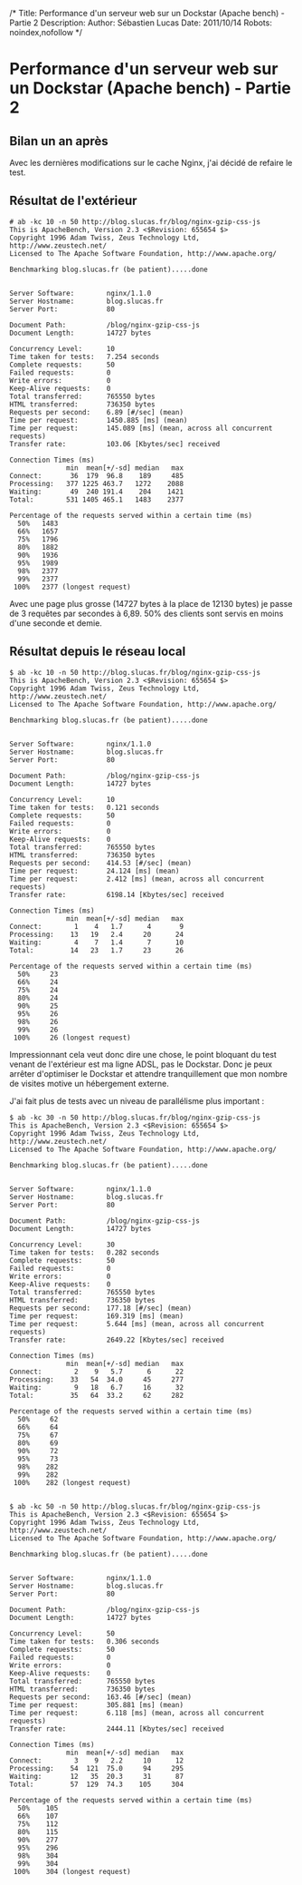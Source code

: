 /*
Title: Performance d'un serveur web sur un Dockstar (Apache bench) - Partie 2
Description: 
Author: Sébastien Lucas
Date: 2011/10/14
Robots: noindex,nofollow
*/
# Performance d'un serveur web sur un Dockstar (Apache bench) - Partie 2

## Bilan un an après
Avec les dernières modifications sur le cache Nginx, j'ai décidé de refaire le test.

## Résultat de l'extérieur

	
	# ab -kc 10 -n 50 http://blog.slucas.fr/blog/nginx-gzip-css-js
	This is ApacheBench, Version 2.3 <$Revision: 655654 $>
	Copyright 1996 Adam Twiss, Zeus Technology Ltd, http://www.zeustech.net/
	Licensed to The Apache Software Foundation, http://www.apache.org/
	
	Benchmarking blog.slucas.fr (be patient).....done
	
	
	Server Software:        nginx/1.1.0
	Server Hostname:        blog.slucas.fr
	Server Port:            80
	
	Document Path:          /blog/nginx-gzip-css-js
	Document Length:        14727 bytes
	
	Concurrency Level:      10
	Time taken for tests:   7.254 seconds
	Complete requests:      50
	Failed requests:        0
	Write errors:           0
	Keep-Alive requests:    0
	Total transferred:      765550 bytes
	HTML transferred:       736350 bytes
	Requests per second:    6.89 [#/sec] (mean)
	Time per request:       1450.885 [ms] (mean)
	Time per request:       145.089 [ms] (mean, across all concurrent requests)
	Transfer rate:          103.06 [Kbytes/sec] received
	
	Connection Times (ms)
	              min  mean[+/-sd] median   max
	Connect:       36  179  96.8    189     485
	Processing:   377 1225 463.7   1272    2088
	Waiting:       49  240 191.4    204    1421
	Total:        531 1405 465.1   1483    2377
	
	Percentage of the requests served within a certain time (ms)
	  50%   1483
	  66%   1657
	  75%   1796
	  80%   1882
	  90%   1936
	  95%   1989
	  98%   2377
	  99%   2377
	 100%   2377 (longest request)


Avec une page plus grosse (14727 bytes à la place de 12130 bytes) je passe de 3 requêtes par secondes à 6,89. 50% des clients sont servis en moins d'une seconde et demie.

## Résultat depuis le réseau local

	
	$ ab -kc 10 -n 50 http://blog.slucas.fr/blog/nginx-gzip-css-js
	This is ApacheBench, Version 2.3 <$Revision: 655654 $>
	Copyright 1996 Adam Twiss, Zeus Technology Ltd, http://www.zeustech.net/
	Licensed to The Apache Software Foundation, http://www.apache.org/
	
	Benchmarking blog.slucas.fr (be patient).....done
	
	
	Server Software:        nginx/1.1.0
	Server Hostname:        blog.slucas.fr
	Server Port:            80
	
	Document Path:          /blog/nginx-gzip-css-js
	Document Length:        14727 bytes
	
	Concurrency Level:      10
	Time taken for tests:   0.121 seconds
	Complete requests:      50
	Failed requests:        0
	Write errors:           0
	Keep-Alive requests:    0
	Total transferred:      765550 bytes
	HTML transferred:       736350 bytes
	Requests per second:    414.53 [#/sec] (mean)
	Time per request:       24.124 [ms] (mean)
	Time per request:       2.412 [ms] (mean, across all concurrent requests)
	Transfer rate:          6198.14 [Kbytes/sec] received
	
	Connection Times (ms)
	              min  mean[+/-sd] median   max
	Connect:        1    4   1.7      4       9
	Processing:    13   19   2.4     20      24
	Waiting:        4    7   1.4      7      10
	Total:         14   23   1.7     23      26
	
	Percentage of the requests served within a certain time (ms)
	  50%     23
	  66%     24
	  75%     24
	  80%     24
	  90%     25
	  95%     26
	  98%     26
	  99%     26
	 100%     26 (longest request)


Impressionnant cela veut donc dire une chose, le point bloquant du test venant de l'extérieur est ma ligne ADSL, pas le Dockstar. Donc je peux arrêter d'optimiser le Dockstar et attendre tranquillement que mon nombre de visites motive un hébergement externe.

J'ai fait plus de tests avec un niveau de parallélisme plus important :

	
	$ ab -kc 30 -n 50 http://blog.slucas.fr/blog/nginx-gzip-css-js
	This is ApacheBench, Version 2.3 <$Revision: 655654 $>
	Copyright 1996 Adam Twiss, Zeus Technology Ltd, http://www.zeustech.net/
	Licensed to The Apache Software Foundation, http://www.apache.org/
	
	Benchmarking blog.slucas.fr (be patient).....done
	
	
	Server Software:        nginx/1.1.0
	Server Hostname:        blog.slucas.fr
	Server Port:            80
	
	Document Path:          /blog/nginx-gzip-css-js
	Document Length:        14727 bytes
	
	Concurrency Level:      30
	Time taken for tests:   0.282 seconds
	Complete requests:      50
	Failed requests:        0
	Write errors:           0
	Keep-Alive requests:    0
	Total transferred:      765550 bytes
	HTML transferred:       736350 bytes
	Requests per second:    177.18 [#/sec] (mean)
	Time per request:       169.319 [ms] (mean)
	Time per request:       5.644 [ms] (mean, across all concurrent requests)
	Transfer rate:          2649.22 [Kbytes/sec] received
	
	Connection Times (ms)
	              min  mean[+/-sd] median   max
	Connect:        2    9   5.7      6      22
	Processing:    33   54  34.0     45     277
	Waiting:        9   18   6.7     16      32
	Total:         35   64  33.2     62     282
	
	Percentage of the requests served within a certain time (ms)
	  50%     62
	  66%     64
	  75%     67
	  80%     69
	  90%     72
	  95%     73
	  98%    282
	  99%    282
	 100%    282 (longest request)
	
	
	$ ab -kc 50 -n 50 http://blog.slucas.fr/blog/nginx-gzip-css-js
	This is ApacheBench, Version 2.3 <$Revision: 655654 $>
	Copyright 1996 Adam Twiss, Zeus Technology Ltd, http://www.zeustech.net/
	Licensed to The Apache Software Foundation, http://www.apache.org/
	
	Benchmarking blog.slucas.fr (be patient).....done
	
	
	Server Software:        nginx/1.1.0
	Server Hostname:        blog.slucas.fr
	Server Port:            80
	
	Document Path:          /blog/nginx-gzip-css-js
	Document Length:        14727 bytes
	
	Concurrency Level:      50
	Time taken for tests:   0.306 seconds
	Complete requests:      50
	Failed requests:        0
	Write errors:           0
	Keep-Alive requests:    0
	Total transferred:      765550 bytes
	HTML transferred:       736350 bytes
	Requests per second:    163.46 [#/sec] (mean)
	Time per request:       305.881 [ms] (mean)
	Time per request:       6.118 [ms] (mean, across all concurrent requests)
	Transfer rate:          2444.11 [Kbytes/sec] received
	
	Connection Times (ms)
	              min  mean[+/-sd] median   max
	Connect:        3    9   2.2     10      12
	Processing:    54  121  75.0     94     295
	Waiting:       12   35  20.3     31      87
	Total:         57  129  74.3    105     304
	
	Percentage of the requests served within a certain time (ms)
	  50%    105
	  66%    107
	  75%    112
	  80%    115
	  90%    277
	  95%    296
	  98%    304
	  99%    304
	 100%    304 (longest request)
	
	

